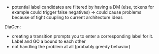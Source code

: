 
- potential label candidates are filtered by having a DM (else, tokens for example could trigger false negatives) 
  -> could cause problems because of tight coupling to current architecture ideas


DiaGen: 
 - creating a transition prompts you to enter a corresponding label for it. Label and GO a bound to each other
 - not handling the problem at all (probably greedy behavior)




